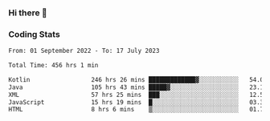 ### Hi there 👋

<!--
**Girrafeec/girrafeec** is a ✨ _special_ ✨ repository because its `README.md` (this file) appears on your GitHub profile.

Here are some ideas to get you started:

- 🔭 I’m currently working on ...
- 🌱 I’m currently learning ...
- 👯 I’m looking to collaborate on ...
- 🤔 I’m looking for help with ...
- 💬 Ask me about ...
- 📫 How to reach me: ...
- 😄 Pronouns: ...
- ⚡ Fun fact: ...
-->

### Coding Stats
<!--START_SECTION:waka-->

```txt
From: 01 September 2022 - To: 17 July 2023

Total Time: 456 hrs 1 min

Kotlin                 246 hrs 26 mins █████████████▓░░░░░░░░░░░   54.04 %
Java                   105 hrs 43 mins █████▓░░░░░░░░░░░░░░░░░░░   23.18 %
XML                    57 hrs 25 mins  ███░░░░░░░░░░░░░░░░░░░░░░   12.59 %
JavaScript             15 hrs 19 mins  █░░░░░░░░░░░░░░░░░░░░░░░░   03.36 %
HTML                   8 hrs 6 mins    ▒░░░░░░░░░░░░░░░░░░░░░░░░   01.78 %
```

<!--END_SECTION:waka-->

